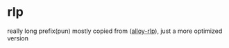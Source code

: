# rlp
really long prefix(pun)
mostly copied from ([alloy-rlp](https://github.com/alloy-rs/rlp)), just a more optimized version
